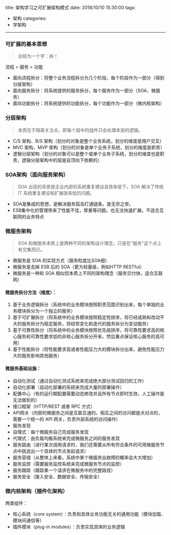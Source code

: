 title: 架构学习之可扩展架构模式
date: 2018/10/10 15:30:00
tags:
- 架构
categories:
- 学架构

---

### 可扩展的基本思想

> 总结为一个字：拆！

流程 > 服务 > 功能

- 面向流程拆分：将整个业务流程拆分为几个阶段，每个阶段作为一部分（得到分层架构）
- 面向服务拆分：将系统提供的服务拆分，每个服务作为一部分（SOA、微服务）
- 面向功能拆分：将系统提供的功能拆分，每个功能作为一部分（微内核架构）

<!--more-->

### 分层架构

> 本质在于隔离关注点，即每个层中的组件只会处理本层的逻辑。

- C/S 架构、B/S 架构（划分的对象是整个业务系统，划分的维度是用户交互）
- MVC 架构、MVP 架构（划分的对象是单个业务子系统，划分的维度是职责）
- 逻辑分层架构（划分的对象可以是整个或单个业务子系统，划分的维度也是职责，逻辑分层架构中的层是自顶向下依赖的）

### SOA架构（面向服务架构）

> SOA 出现的背景是企业内部的系统重复建设且效率低下，SOA 解决了传统 IT 系统重复建设和扩展效率低的问题。

- SOA是集成的思想，是解决服务孤岛打通链条，是无奈之举。
- ESB集中化的管理带来了性能不佳，厚重等问题。也无法快速扩展。不适合互联网的业务特点

### 微服务架构

> SOA 和微服务本质上是两种不同的架构设计理念，只是在“服务”这个点上有交集而已。

- 微服务是 SOA 的实现方式（服务粒度比SOA细）
- 微服务是去掉 ESB 后的 SOA（更为轻量级，例如HTTP RESTful）
- 微服务是一种和 SOA 相似但本质上不同的架构理念（服务交付快，适合互联网）

#### 微服务拆分方法（维度）：

1. 基于业务逻辑拆分（系统中的业务模块按照职责范围识别出来，每个单独的业务模块拆分为一个独立的服务）
2. 基于可扩展拆分（将系统中的业务模块按照稳定性排序，将已经成熟和改动不大的服务拆分为稳定服务，将经常变化和迭代的服务拆分为变动服务）
3. 基于可靠性拆分（将系统中的业务模块按照优先级排序，将可靠性要求高的核心服务和可靠性要求低的非核心服务拆分开来，然后重点保证核心服务的高可用）
4. 基于性能拆分（将性能要求高或者性能压力大的模块拆分出来，避免性能压力大的服务影响其他服务）

#### 微服务基础设施：

- 自动化测试（通过自动化测试系统来完成绝大部分测试回归的工作）
- 自动化部署（自动化部署的系统来完成大量的部署操作）
- 配置中心（有的运行期配置需要动态修改并且所有节点即时生效，人工操作是无法做到的）
- 接口框架（HTTP/REST 或者 RPC 方式）
- API网关（内部的微服务之间是互联互通的，相互之间的访问都是点对点的，需要一个统一的 API 网关，负责外部系统的访问操作）
- 服务发现
 - 自理式：每个微服务自己完成服务发现
 - 代理式：由负载均衡系统来完成微服务之间的服务发现
- 服务路由（进行某次调用请求时，我们还需要从所有符合条件的可用微服务节点中挑选出一个具体的节点发起请求）
- 服务容错（从整体上来看，系统中某个微服务出故障的概率会大大增加）
- 服务监控（需要服务监控系统来完成微服务节点的监控）
- 服务跟踪（跟踪某一个请求在微服务中的完整路径）
- 服务安全（接入安全、数据安全、传输安全）

### 微内核架构（插件化架构）

两类组件：

- 核心系统（core system）：负责和具体业务功能无关的通用功能（模块加载、模块间通信等）
- 插件模块（plug-in modules）：负责实现具体的业务逻辑

